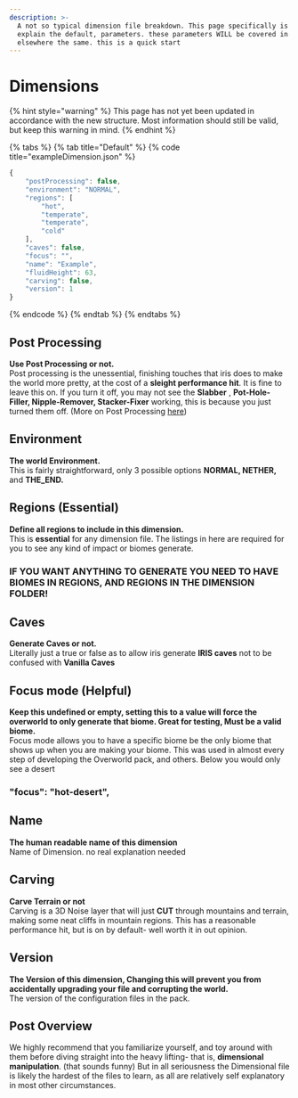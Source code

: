 ```yaml
---
description: >-
  A not so typical dimension file breakdown. This page specifically is going to
  explain the default, parameters. these parameters WILL be covered in the
  elsewhere the same. this is a quick start
---
```


# Dimensions

{% hint style="warning" %}
This page has not yet been updated in accordance with the new structure. Most information should still be valid, but keep this warning in mind.
{% endhint %}

{% tabs %}
{% tab title="Default" %}
{% code title="exampleDimension.json" %}
```javascript
{
    "postProcessing": false,
    "environment": "NORMAL",
    "regions": [
        "hot",
        "temperate",
        "temperate",
        "cold"
    ],
    "caves": false,
    "focus": "",
    "name": "Example",
    "fluidHeight": 63,
    "carving": false,
    "version": 1
}
```
{% endcode %}
{% endtab %}
{% endtabs %}

## Post Processing

**Use Post Processing or not.**  
Post processing is the unessential, finishing touches that iris does to make the world more pretty, at the cost of a **sleight performance hit**. It is fine to leave this on. If you turn it off, you may not see the **Slabber** , **Pot-Hole-Filler, Nipple-Remover, Stacker-Fixer** working, this is because you just turned them off. \(More on Post Processing [here](dimension-parameters-part-2.md#post-processing)\)

## Environment

**The world Environment.**  
This is fairly straightforward, only 3 possible options **NORMAL, NETHER,** and **THE\_END.**

## Regions \(Essential\)

**Define all regions to include in this dimension.**  
This is **essential** for any dimension file. The listings in here are required for you to see any kind of impact or biomes generate.

### IF YOU WANT ANYTHING TO GENERATE YOU NEED TO HAVE BIOMES IN REGIONS, AND REGIONS IN THE DIMENSION FOLDER!

## Caves

**Generate Caves or not.**  
Literally just a true or false as to allow iris generate **IRIS caves** not to be confused with **Vanilla Caves**

## Focus mode \(Helpful\)

**Keep this undefined or empty, setting this to a value will force the overworld to only generate that biome. Great for testing, Must be a valid biome.**  
Focus mode allows you to have a specific biome be the only biome that shows up when you are making your biome. This was used in almost every step of developing the Overworld pack, and others. Below you would only see a desert

### "focus": "hot-desert",

## Name

**The human readable name of this dimension**  
Name of Dimension. no real explanation needed

## Carving

**Carve Terrain or not**  
Carving is a 3D Noise layer that will just **CUT** through mountains and terrain, making some neat cliffs in mountain regions. This has a reasonable performance hit, but is on by default- well worth it in out opinion.

## Version

**The Version of this dimension, Changing this will prevent you from accidentally upgrading your file and corrupting the world.**  
The version of the configuration files in the pack.

## Post Overview

We highly recommend that you familiarize yourself, and toy around with them before diving straight into the heavy lifting- that is, **dimensional manipulation**. \(that sounds funny\) But in all seriousness the Dimensional file is likely the hardest of the files to learn, as all are relatively self explanatory in most other circumstances.

